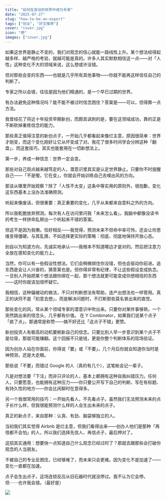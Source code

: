 ```yaml
---
title: "如何在变动的世界中成为专家"
date: "2025-07-27"
slug: "how-to-be-an-expert"
tags: ["创业", "好文推荐"]
cover: "cover.jpg"
icon: "😎"
images: ["cover.jpg"]
---
```

如果这世界是静止不变的，我们对观念的信心就能一路线性上升。某个想法经得起越多样、越严格的考验，就越可能是真的。许多人其实默默相信这一点——对「人性」这种变化不大的领域来说，这么想或许没错。



但对那些会变的东西——也就是几乎所有其他事物——你就不能再这样信任自己的判断了。



专家之所以会错，往往是因为他们精通的，是一个早已过期的世界。



有办法避免这种情况吗？能不能不被过时信念困住？答案是——可以，但得靠一点方法。



我曾经花了将近十年投资早期新创，而颇具讽刺的是，要在这领域成功，靠的正是不断砍掉重练信念的能力。



那些真正值得注意的新创点子，一开始几乎都看起来像烂主意，原因很简单：世界才刚变，而这个变化刚好让它从坏变成了对。我花了很多时间学会分辨这种「翻盘」，而这套技巧，其实也能套用在一切新想法上。



第一步，养成一种信念：世界一定会变。



那些对自己观点越来越笃定的人，潜意识里其实是认定世界静止。只要你不时提醒自己——「不是喔，它在变」，你就会开始训练自己去嗅出风的方向。



那该从哪里开始观察？除了「人性不太变」这条中等实用的原则外，很抱歉，变化这东西基本上没办法准确预测。



听起来像废话，但很重要：真正重要的变化，几乎从来都来自意料之外的方向。



所以我乾脆放弃预测。每次有人在访问里问我「未来怎么看」，我脑中都像没读书的考生一样拼命乱掰出一个听起来不错的答案。



但这不是因为我懒。恰好相反——我觉得，预测未来不但命中率可怜，还会让你思维变得僵硬。与其乱猜，不如选择更实际的策略：彻底、彻底地保持开放心态。



别自以为知道方向，先诚实地承认——我根本不知道哪边才是对的。然后把注意力全放在感知变化的能力上。



当然，你可以有一些假设性想法。它们会稍微绑住你没错，但也会驱动你前进。追东西是会让人兴奋的，猜答案也是。但你得非常有纪律，不让这些假设变成执念。
一旦别人开始把某个想法跟你绑在一起，那个想法就更可能变成你想相信的东西——这时你就该加倍怀疑它。



我相信，这种偏被动的做法，不只对判断想法有帮助，连产出想法也一样管用。真正的诀窍不是「刻意去想」，而是解决问题时，不打断那些莫名冒出来的直觉。



那些变化的风，常从某个领域专家的潜意识中吹出来。只要你对某件事够熟，一个突然跳出来的怪念头，几乎都有价值。
在 Y Combinator，如果我们说某个点子「疯了点」，那通常是称赞——搞不好还比「这点子不错」更赞。



新创投资人有极高的动机要刷新自己的信念。只要比别人早一步意识到某个点子不是垃圾，那就可能赚翻。这个回报不只是钱，更是你整个判断体系的现场验证。



因为创办人站在你面前，你得说「要」或「不要」，几个月后你就会知道你当时是神预测，还是大走眼。



那些说「不要」而错过 Google 的人（真的有几个），这笔帐会记一辈子。



凡是对想法要「下注」而非只评论的人，基本上都拥有这种自我纠错压力。任何人，只要愿意，也能拥有这种压力——你只要公开写下自己的判断。写在有标题、有持久性的地方——你会比闲聊时在意得多。



另一个我很常用的技巧：一开始先看人，不先看点子。虽然我们无法预测未来的点子长什么样，但我很能预测什么样的人会生出未来的点子。



真正的新点子，来自那种：认真、有劲、脑袋够独立的人。



当初我们其实觉得 Airbnb 是烂主意，但我们看得出来——创办人他们是那种「再怪都不会怕」的人，所以我们选择先信人、再信点子，最后押对了。



这招其实通用：想要快一点知道自己什么观念已经过时了？那就去跟那些会打破你观念的人当朋友。



不被自己的专业反困住，已经够难了，而未来只会更难。因为变化不是加速了——变化一直都在加速。



点子会生出点子，这场连锁反应从旧石器时代就没停过。我不认为它会停。
但⋯⋯也许我会错。（最好是）




![](https://prod-files-secure.s3.us-west-2.amazonaws.com/112d0858-5090-4d34-a606-b75eb8d65fd2/46476355-9cf3-4e99-9b7a-3531bc426380/1000202064.png?X-Amz-Algorithm=AWS4-HMAC-SHA256&X-Amz-Content-Sha256=UNSIGNED-PAYLOAD&X-Amz-Credential=ASIAZI2LB4667S2TOMOE%2F20250919%2Fus-west-2%2Fs3%2Faws4_request&X-Amz-Date=20250919T022607Z&X-Amz-Expires=3600&X-Amz-Security-Token=IQoJb3JpZ2luX2VjEE8aCXVzLXdlc3QtMiJGMEQCIHuVyxCinAQD%2BOcdPvvecaob8TrKTKBBiokBadMzQlnuAiB9Z5GTj2pr9C51bTyDRtGu00uxOpfw2c3zIMByG6b65CqIBAjI%2F%2F%2F%2F%2F%2F%2F%2F%2F%2F8BEAAaDDYzNzQyMzE4MzgwNSIM4J3X6QtYrJLlcSYyKtwDgiuOU1ZbM8aPfpij7X2KS0Rkl5pUhU4zVOyKr1DdqWdlI04MGC%2BtHJ21NXuDVc7T2Tgl%2FvCE%2FAnAZQeueFLENFAbmoPuu4XnYOU62vpS0dS62pscrf5SZJv1zb7kcA4YDV%2F%2FB9LC5RJ%2B53BO7pRsLr%2FBAHVsp3HutR3Cf4QdKcPwYSn8hsyNB8pe5e2KT%2BENubxUQtUiwIjKzHkQmdgzzrEZM1ZOWei5bEXiB%2BolLkSOgd7unT8yus5iWwtIqCRdAHgflA9cdWkr41XFrQD4ND6X6Li3wJ4oFKwRD%2BVnkxPcEt24wZNUmKH69694EtMm8euOeoKhhaI%2BWcYZopT0nw7fe7Gq%2BuBptBQbbvAbMaOyx82bjnXYGjTqmYykINjgzPTz65DnnyTkMnFY6bw4ncJJ7W3Vz3xdaMt1pPZhcNPjIs3YCL1OOCkNJhFPYjVlzWVlBptdABPZJQKm0uKtTnXVnj%2BY9tmdo1KPkCemizXs25WhdJbRSFhL0vm31PYLDNnUAVWVS%2Bd9lQRvHGoQWVmGvJolxtpxaaMXymsMFzFdSoP40qiVCTEQKIzA1ObaCS%2Fy8qRN1VNnJ3ob%2F%2F9eBOhpn4FKWxjruhfWRw42onpI%2BBQTT%2FEqsIqajpowyJSyxgY6pgHPb%2Bz%2Bd4Vh4S%2BpeRbwPujHru0TDqpdkOeFGG%2FNhQ3VROJDBuAlUKof%2FnJbvqyiQffv%2FfXGXoCDTSfPLzVKu8Jd%2BFjUOlxrzcmM4vpa3rH0KBoqp9snuEzTq6haO2qgYoSrVKIl2oTZYq%2FpuMOv3PfMwlJWStliyGPOecm382eRcQftRa8xLhOBUwee4J6iLbQTC3h96%2BVMUzgg2CvwI8JLReeEnX1D&X-Amz-Signature=4ac7059385f2a56ecd6319253f53346a9549ecdff13bbd6e8df4483acdaeb622&X-Amz-SignedHeaders=host&x-amz-checksum-mode=ENABLED&x-id=GetObject)


